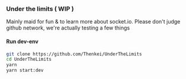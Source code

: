 ### Under the limits ( WIP )

  Mainly maid for fun & to learn more about socket.io. Please don't judge github network, we're actually testing a few things

#### Run dev-env

```bash
git clone https://github.com/Thenkei/UnderTheLimits
cd UnderTheLimits
yarn
yarn start:dev
```
